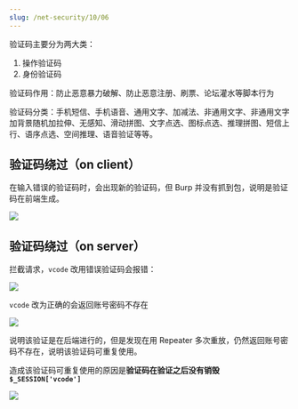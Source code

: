 ```yaml
---
slug: /net-security/10/06
---
```


验证码主要分为两大类：
1. 操作验证码
2. 身份验证码

验证码作用：防止恶意暴力破解、防止恶意注册、刷票、论坛灌水等脚本行为

验证码分类：手机短信、手机语音、通用文字、加减法、非通用文字、非通用文字加背景随机加拉伸、无感知、滑动拼图、文字点选、图标点选、推理拼图、短信上行、语序点选、空间推理、语音验证等等。

## 验证码绕过（on client）

在输入错误的验证码时，会出现新的验证码，但 Burp 并没有抓到包，说明是验证码在前端生成。

![](http://img.wukaipeng.com/2023/12/12-074555-Arckpd-image-20231212074553954.png)

## 验证码绕过（on server）

拦截请求，`vcode` 改用错误验证码会报错：

![](http://img.wukaipeng.com/2023/12/12-075709-O5t0vz-image-20231212075709352.png)

`vcode` 改为正确的会返回账号密码不存在

![](http://img.wukaipeng.com/2023/12/12-075812-P3soId-image-20231212075812625.png)

说明该验证是在后端进行的，但是发现在用 Repeater 多次重放，仍然返回账号密码不存在，说明该验证码可重复使用。

造成该验证码可重复使用的原因是**验证码在验证之后没有销毁 `$_SESSION['vcode']`**


![](http://img.wukaipeng.com/2023/12/13-074420-Xr64GY-image-20231213074418919.png)













